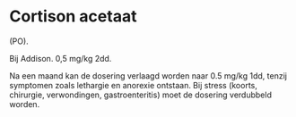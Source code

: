 # Cortison acetaat

(PO).

Bij Addison. 0,5 mg/kg 2dd.

Na een maand kan de dosering verlaagd worden naar 0.5 mg/kg 1dd, tenzij symptomen zoals lethargie en anorexie ontstaan. Bij stress (koorts, chirurgie, verwondingen, gastroenteritis) moet de dosering verdubbeld worden.
